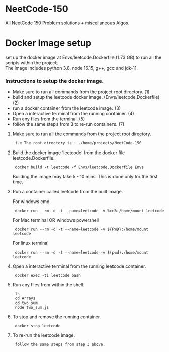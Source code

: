# NeetCode-150

All NeetCode 150 Problem solutions + miscellaneous Algos.

# Docker Image setup

set up the docker image at Envs/leetcode.Dockerfile (1.73 GB) to run all the scripts within the project.<br /> 
The image includes python 3.8, node 16.15, g++, gcc and jdk-11.

### Instructions to setup the docker image.

- Make sure to run all commands from the project root directory. (1)
- build and setup the leetcode docker image. (Envs/leetcode.Dockerfile) (2)
- run a docker container from the leetcode image. (3)
- Open a interactive terminal from the running container. (4)
- Run any files from the terminal. (5)
- follow the same steps from 3 to re-run containers. (7)


1. Make sure to run all the commands from the project root directory.

        i.e The root directory is : ./home/projects/NeetCode-150

2. Build the docker image 'leetcode' from the docker file leetcode.Dockerfile.

        docker build -t leetcode -f Envs/leetcode.Dockerfile Envs
    
    Building the image may take 5 - 10 mins. This is done only for the first time.

3. Run a container called leetcode from the built image.

    For windows cmd

        docker run --rm -d -t --name=leetcode -v %cd%:/home/mount leetcode 

    For Mac terminal OR windows powershell

        docker run --rm -d -t --name=leetcode -v ${PWD}:/home/mount leetcode

    For linux terminal

        docker run --rm -d -t --name=leetcode -v $(pwd):/home/mount leetcode

4. Open a interactive terminal from the running leetcode container.

        docker exec -ti leetcode bash

5. Run any files from within the shell.

        ls
        cd Arrays
        cd two_sum
        node two_sum.js

6. To stop and remove the running container.

        docker stop leetcode

7. To re-run the leetcode image.

        follow the same steps from step 3 above.